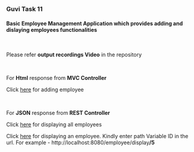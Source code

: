 <h3>Guvi Task 11</h3>
<h4>Basic Employee Management Application which provides adding and dislaying employees functionalities</h4><br>
<p> Please refer <strong>output recordings Video</strong> in the repository</p>
<br>
<p>For <strong>Html</strong> response from <strong>MVC Controller</strong> </p>
<p>Click <a href= "http://localhost:8080/employee/addEmployee" }">here</a> for adding employee</p>
<br>
<p>For <strong>JSON</strong> response from <strong>REST Controller</strong> </p>
<p>Click <a href="http://localhost:8080/employee/displayAll">here</a> for displaying all employees</p>
<p>Click <a href=http://localhost:8080/employee/display>here</a> for displaying an employee. Kindly enter path Variable ID in the url. For example - http://localhost:8080/employee/display<strong>/5</strong> </p>

